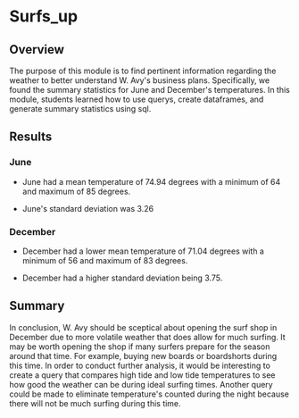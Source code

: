 # Surfs_up

## Overview
The purpose of this module is to find pertinent information regarding the weather to better understand W. Avy's business plans. Specifically, we found the summary statistics for June and December's temperatures. In this module, students learned how to use querys, create dataframes, and generate summary statistics using sql.

## Results

### June
* June had a mean temperature of 74.94 degrees with a minimum of 64 and maximum of 85 degrees.

* June's standard deviation was 3.26
### December
* December had a lower mean temperature of 71.04 degrees with a minimum of 56 and maximum of 83 degrees.

* December had a higher standard deviation being 3.75.
## Summary

In conclusion, W. Avy should be sceptical about opening the surf shop in December due to more volatile weather that does allow for much surfing. It may be worth opening the shop if many surfers prepare for the season around that time. For example, buying new boards or boardshorts during this time. In order to conduct further analysis, it would be interesting to create a query that compares high tide and low tide temperatures to see how good the weather can be during ideal surfing times. Another query could be made to eliminate temperature's counted during the night because there will not be much surfing during this time. 
